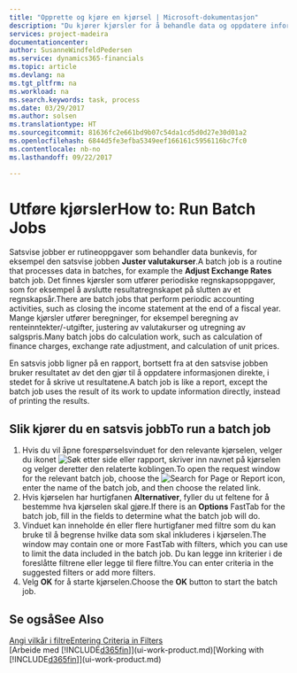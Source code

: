 ```yaml
---
title: "Opprette og kjøre en kjørsel | Microsoft-dokumentasjon"
description: "Du kjører kjørsler for å behandle data og oppdatere informasjon, for eksempel for å gjøre periodiske regnskapsoppgaver eller beregninger."
services: project-madeira
documentationcenter: 
author: SusanneWindfeldPedersen
ms.service: dynamics365-financials
ms.topic: article
ms.devlang: na
ms.tgt_pltfrm: na
ms.workload: na
ms.search.keywords: task, process
ms.date: 03/29/2017
ms.author: solsen
ms.translationtype: HT
ms.sourcegitcommit: 81636fc2e661bd9b07c54da1cd5d0d27e30d01a2
ms.openlocfilehash: 6844d5fe3efba5349eef166161c5956116bc7fc0
ms.contentlocale: nb-no
ms.lasthandoff: 09/22/2017

---
```

# <a name="how-to-run-batch-jobs"></a><span data-ttu-id="5d9b1-103">Utføre kjørsler</span><span class="sxs-lookup"><span data-stu-id="5d9b1-103">How to: Run Batch Jobs</span></span>
<span data-ttu-id="5d9b1-104">Satsvise jobber er rutineoppgaver som behandler data bunkevis, for eksempel den satsvise jobben **Juster valutakurser**.</span><span class="sxs-lookup"><span data-stu-id="5d9b1-104">A batch job is a routine that processes data in batches, for example the **Adjust Exchange Rates** batch job.</span></span> <span data-ttu-id="5d9b1-105">Det finnes kjørsler som utfører periodiske regnskapsoppgaver, som for eksempel å avslutte resultatregnskapet på slutten av et regnskapsår.</span><span class="sxs-lookup"><span data-stu-id="5d9b1-105">There are batch jobs that perform periodic accounting activities, such as closing the income statement at the end of a fiscal year.</span></span> <span data-ttu-id="5d9b1-106">Mange kjørsler utfører beregninger, for eksempel beregning av renteinntekter/-utgifter, justering av valutakurser og utregning av salgspris.</span><span class="sxs-lookup"><span data-stu-id="5d9b1-106">Many batch jobs do calculation work, such as calculation of finance charges, exchange rate adjustment, and calculation of unit prices.</span></span>

<span data-ttu-id="5d9b1-107">En satsvis jobb ligner på en rapport, bortsett fra at den satsvise jobben bruker resultatet av det den gjør til å oppdatere informasjonen direkte, i stedet for å skrive ut resultatene.</span><span class="sxs-lookup"><span data-stu-id="5d9b1-107">A batch job is like a report, except the batch job uses the result of its work to update information directly, instead of printing the results.</span></span>

## <a name="to-run-a-batch-job"></a><span data-ttu-id="5d9b1-108">Slik kjører du en satsvis jobb</span><span class="sxs-lookup"><span data-stu-id="5d9b1-108">To run a batch job</span></span>
1. <span data-ttu-id="5d9b1-109">Hvis du vil åpne forespørselsvinduet for den relevante kjørselen, velger du ikonet ![Søk etter side eller rapport](media/ui-search/search_small.png "Ikonet Søk etter side eller rapport"), skriver inn navnet på kjørselen og velger deretter den relaterte koblingen.</span><span class="sxs-lookup"><span data-stu-id="5d9b1-109">To open the request window for the relevant batch job, choose the ![Search for Page or Report](media/ui-search/search_small.png "Search for Page or Report icon") icon, enter the name of the batch job, and then choose the related link.</span></span>
2. <span data-ttu-id="5d9b1-110">Hvis kjørselen har hurtigfanen **Alternativer**, fyller du ut feltene for å bestemme hva kjørselen skal gjøre.</span><span class="sxs-lookup"><span data-stu-id="5d9b1-110">If there is an **Options** FastTab for the batch job, fill in the fields to determine what the batch job will do.</span></span>
3. <span data-ttu-id="5d9b1-111">Vinduet kan inneholde én eller flere hurtigfaner med filtre som du kan bruke til å begrense hvilke data som skal inkluderes i kjørselen.</span><span class="sxs-lookup"><span data-stu-id="5d9b1-111">The window may contain one or more FastTab with filters, which you can use to limit the data included in the batch job.</span></span> <span data-ttu-id="5d9b1-112">Du kan legge inn kriterier i de foreslåtte filtrene eller legge til flere filtre.</span><span class="sxs-lookup"><span data-stu-id="5d9b1-112">You can enter criteria in the suggested filters or add more filters.</span></span>
4. <span data-ttu-id="5d9b1-113">Velg **OK** for å starte kjørselen.</span><span class="sxs-lookup"><span data-stu-id="5d9b1-113">Choose the **OK** button to start the batch job.</span></span>

## <a name="see-also"></a><span data-ttu-id="5d9b1-114">Se også</span><span class="sxs-lookup"><span data-stu-id="5d9b1-114">See Also</span></span>
[<span data-ttu-id="5d9b1-115">Angi vilkår i filtre</span><span class="sxs-lookup"><span data-stu-id="5d9b1-115">Entering Criteria in Filters</span></span>](ui-enter-criteria-filters.md)  
<span data-ttu-id="5d9b1-116">[Arbeide med [!INCLUDE[d365fin](includes/d365fin_md.md)]](ui-work-product.md)</span><span class="sxs-lookup"><span data-stu-id="5d9b1-116">[Working with [!INCLUDE[d365fin](includes/d365fin_md.md)]](ui-work-product.md)</span></span>

